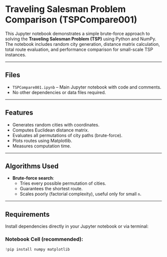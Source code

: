 # Traveling Salesman Problem Comparison (TSPCompare001)

This Jupyter notebook demonstrates a simple brute-force approach to solving the **Traveling Salesman Problem (TSP)** using Python and NumPy. The notebook includes random city generation, distance matrix calculation, total route evaluation, and performance comparison for small-scale TSP instances.

---

## Files

- `TSPCompare001.ipynb` – Main Jupyter notebook with code and comments.
- No other dependencies or data files required.

---

## Features

- Generates random cities with coordinates.
- Computes Euclidean distance matrix.
- Evaluates all permutations of city paths (brute-force).
- Plots routes using Matplotlib.
- Measures computation time.

---

## Algorithms Used

- **Brute-force search**:
  - Tries every possible permutation of cities.
  - Guarantees the shortest route.
  - Scales poorly (factorial complexity), useful only for small `n`.

---

## Requirements

Install dependencies directly in your Jupyter notebook or via terminal:

### Notebook Cell (recommended):
```python
!pip install numpy matplotlib
